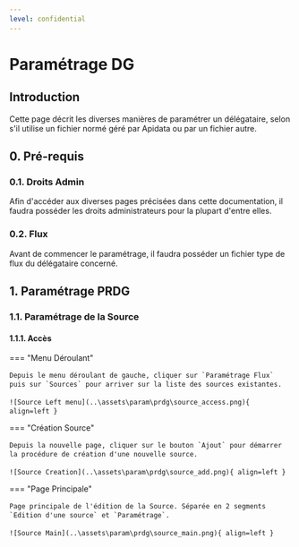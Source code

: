 ```yaml
---
level: confidential
---
```


# Paramétrage DG

## Introduction

Cette page décrit les diverses manières de paramétrer un délégataire, selon s'il utilise un fichier normé géré par Apidata ou par un fichier autre.

## 0. Pré-requis

### 0.1. Droits Admin

Afin d'accéder aux diverses pages précisées dans cette documentation, il faudra posséder les droits administrateurs pour la plupart d'entre elles.

### 0.2. Flux

Avant de commencer le paramétrage, il faudra posséder un fichier type de flux du délégataire concerné.

## 1. Paramétrage PRDG

### 1.1. Paramétrage de la Source

#### 1.1.1. Accès

=== "Menu Déroulant"
    
    Depuis le menu déroulant de gauche, cliquer sur `Paramétrage Flux` puis sur `Sources` pour arriver sur la liste des sources existantes.

    ![Source Left menu](..\assets\param\prdg\source_access.png){ align=left }

=== "Création Source"

    Depuis la nouvelle page, cliquer sur le bouton `Ajout` pour démarrer la procédure de création d'une nouvelle source.

    ![Source Creation](..\assets\param\prdg\source_add.png){ align=left }

=== "Page Principale"

    Page principale de l'édition de la Source. Séparée en 2 segments `Edition d'une source` et `Paramétrage`.

    ![Source Main](..\assets\param\prdg\source_main.png){ align=left }